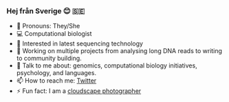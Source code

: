 ### Hej från Sverige 😊 🇸🇪

- 💜 Pronouns: They/She
- 💻 Computational biologist
- 🧬 Interested in latest sequencing technology
- 🤝 Working on multiple projects from analysing long DNA reads to writing to community building. 
- 💬 Talk to me about: genomics, computational biology initiatives, psychology, and languages.
- 📫 How to reach me: [Twitter](https://twitter.com/_nazeefatima)
- ⚡ Fun fact: I am a [cloudscape photographer](https://www.flickr.com/photos/nazeefafatima/albums/72157630074604590)

